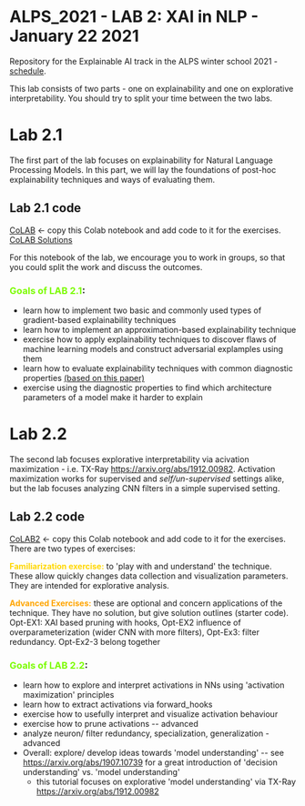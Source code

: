# ALPS_2021 - LAB 2: XAI in NLP - January 22 2021
Repository for the Explainable AI track in the ALPS winter school 2021 - [schedule](http://lig-alps.imag.fr/index.php/schedule/).

This lab consists of two parts - one on explainability and one on explorative interpretability.
You should try to split your time between the two labs.

# Lab 2.1
The first part of the lab focuses on explainability for Natural Language Processing Models.
In this part, we will lay the foundations of post-hoc explainability techniques and ways of evaluating them.

## Lab 2.1 code
[CoLAB](https://colab.research.google.com/drive/14pIyfxlX9D9js966kjHoBFmNXnRd1-1T?usp=sharing) <- copy this Colab notebook and add code to it for the exercises.
[CoLAB Solutions](https://colab.research.google.com/drive/1-aZ9-Kzkb_BVb-8vcvHBAAYy2iBk0khV?usp=sharing)

For this notebook of the lab, we encourage you to work in groups, so that you could split the work and discuss the outcomes.

### <font color='LawnGreen'>Goals of LAB 2.1</font>:
+ learn how to implement two basic and commonly used types of gradient-based explainability techniques
+ learn how to implement an approximation-based explainability technique
+ exercise how to apply explainability techniques to discover flaws of machine learning models and construct adversarial explamples using them
+ learn how to evaluate explainability techniques with common diagnostic properties [(based on this paper)](https://www.aclweb.org/anthology/2020.emnlp-main.263.pdf)
+ exercise using the diagnostic properties to find which architecture parameters of a model make it harder to explain


# Lab 2.2
The second lab focuses explorative interpretability via acivation maximization - i.e. TX-Ray https://arxiv.org/abs/1912.00982. Activation maximization works for supervised and *self/un-supervised* settings alike, but the lab focuses analyzing CNN filters in a simple supervised setting.
## Lab 2.2 code
[CoLAB2](https://colab.research.google.com/drive/1lg6Xj9QM33lekmSkdzjxHIBlGnexBTY3?usp=sharing) <- copy this Colab notebook and add code to it for the exercises.
There are two types of exercises:

<font color='Gold'>**Familiarization exercise:**</font> to 'play with and understand' the technique. These allow quickly changes data collection and visualization parameters. They are intended for explorative analysis.

<font color='orange'>**Advanced Exercises:**</font> these are optional and concern applications of the technique. They have no solution, but give solution outlines (starter code). Opt-EX1: XAI based pruning with hooks, Opt-EX2 influence of overparameterization (wider CNN with more filters), Opt-Ex3: filter redundancy. Opt-Ex2-3 belong together
### <font color='LawnGreen'>Goals of LAB 2.2</font>:
+ learn how to explore and interpret activations in NNs using 'activation maximization' principles
+ learn how to extract activations via forward_hooks
+ exercise how to usefully interpret and visualize activation behaviour
+ exercise how to prune activations -- advanced
+ analyze neuron/ filter redundancy, specialization, generalization - advanced
+ Overall: explore/ develop ideas towards 'model understanding' -- see https://arxiv.org/abs/1907.10739 for a great introduction of 'decision understanding' vs. 'model understanding'
	+ this tutorial focuses on explorative 'model understanding' via TX-Ray https://arxiv.org/abs/1912.00982
